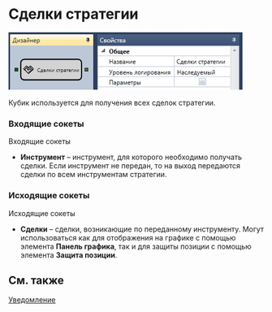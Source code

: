 # Сделки стратегии

![Designer The transaction strategy 00](../images/Designer_trades_strategy_00.png)

Кубик используется для получения всех сделок стратегии. 

### Входящие сокеты

Входящие сокеты

- **Инструмент** – инструмент, для которого необходимо получать сделки. Если инструмент не передан, то на выход передаются сделки по всем инструментам стратегии.

### Исходящие сокеты

Исходящие сокеты

- **Сделки** – сделки, возникающие по переданному инструменту. Могут использоваться как для отображения на графике с помощью элемента **Панель графика**, так и для защиты позиции с помощью элемента **Защита позиции**.

## См. также

[Уведомление](Designer_Notice.md)
